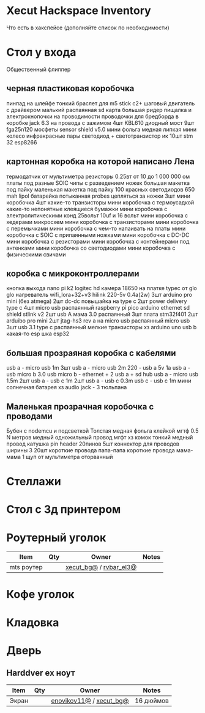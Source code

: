 # Xecut Hackspace Inventory

Что есть в хакспейсе (дополняйте список по необходимости)

# Стол у входа

Общественный флиппер

## черная пластиковая коробочка

пинпад на шлейфе тонкий
браслет для m5 stick c2+
шаговый двигатель с драйвером малький
распаянная sd карта большая ридер
пищалка и электрокнопочки на проводимости
проводочки для бредборда в коробке
jack 6.3 на провода с зажимом
4шт KBL610 диодный мост
9шт fga25n120 мосфеты
sensor shield v5.0
мини фольга медная липкая
мини колесо
инфракрасные пары светодиод + светотранзистор ик 10шт
stm 32
esp8266

## картонная коробка на которой написано Лена

термодатчик от мультиметра
резисторы 0.25вт от 10 до 1 000 000 ом
платы под разные SOIC чипы с разведением ножек
большая макетка под пайку
маленькая макетка под пайку
100 красных светодиодов
650 mah lipol батарейка потыканная
probes цепляться за ножки 3шт
мини коробочка 4шт какие-то транзисторы
мини коробочка с термоусадкой
какие-то непонятные клеящиеся бумажки
мини коробочка с электролитическими конд 25вольт 10uf и 16 вольт
мини коробочка с хедерами микросхем
мини коробочка с транзисторами
мини коробочка с перемычками
мини коробочка с чем-то напаивать на платы
мини коробочка с SOIC с припаянными ножками
мини коробочка с DC-DC
мини коробочка с резисторами
мини коробочка с контейнерами под антенками
мини коробочка со светодиодами
мини коробочка с физическими свичами

## коробка с микроконтроллерами

кнопка выхода
nano pi k2
logitec hd камера
18650 на платке typec от glo
glo нагреватель
wifi_lora+32+v3
hilink 220-5v 0.4a(2w) 3шт
arduino pro mini (без atmega) 2шт
dc-dc повышайка на type c 2шт
power delivery type c 4шт
micro usb распаянный
raspberry pi pico
arduino ethernet sd shield
stlink v2 2шт
usb A мама 3.0 распаянный 3шт
плата stm32f401 2шт
arduibo pro mini 2шт
jtag-hs3 rev a на micro usb
распаянный micro usb 3шт
usb 3.1 type c распаянный
мелкие транзисторы хз
arduino uno usb b
какая-то esp шка
esp32

## большая прозраяная коробка с кабелями

usb a - micro usb 1m 3шт
usb a - micro usb 2m
220 - usb a 5v 1a
usb a - usb micro b 3.0
usb micro b - ethernet + 2 usb a + sd hub
usb a - micro usb 1.5m 2шт
usb a - usb c 1m 2шт
usb a - usb c 0.3m
usb c - usb c 1m
мини солнечная батарея хз
audio jack - 3 тюльпана


## Маленькая прозрачная коробочка с проводами

Бубен с nodemcu и подсветкой
Толстая медная фольга клейкой
мгтф 0.5 N метров
медный одножильный провод
мгфт хз комок
тонкий медный провод катушка
pin header 20пинов 5шт
коннектор для проводов ширины 3 20шт
короткие провода папа-папа
короткие провода мама-мама
1 щуп от мультиметра оторванный

# Стеллажи

# Стол с 3д принтером

# Роутерный уголок

| Item | Qty | Owner | Notes |
|------|-----|-------|-------|
| mts роутер | | [xecut_bg@](https://t.me/xecut_bg) / [rvbar_el3@](https://t.me/rvbar_el3) | |


# Кофе уголок

# Кладовка

# Дверь

## Harddver ex ноут

| Item | Qty | Owner | Notes |
|------|-----|-------|-------|
| Экран | | [enovikov11@](https://t.me/enovikov11) / [xecut_bg@](https://t.me/xecut_bg) | 16 дюймов |
